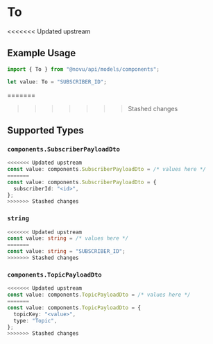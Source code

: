 # To

<<<<<<< Updated upstream
## Example Usage

```typescript
import { To } from "@novu/api/models/components";

let value: To = "SUBSCRIBER_ID";
```
=======
>>>>>>> Stashed changes

## Supported Types

### `components.SubscriberPayloadDto`

```typescript
<<<<<<< Updated upstream
const value: components.SubscriberPayloadDto = /* values here */
=======
const value: components.SubscriberPayloadDto = {
  subscriberId: "<id>",
};
>>>>>>> Stashed changes
```

### `string`

```typescript
<<<<<<< Updated upstream
const value: string = /* values here */
=======
const value: string = "SUBSCRIBER_ID";
>>>>>>> Stashed changes
```

### `components.TopicPayloadDto`

```typescript
<<<<<<< Updated upstream
const value: components.TopicPayloadDto = /* values here */
=======
const value: components.TopicPayloadDto = {
  topicKey: "<value>",
  type: "Topic",
};
>>>>>>> Stashed changes
```

